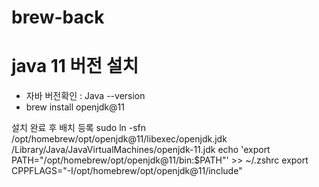 # brew-back

# java 11 버전 설치 
- 자바 버전확인 : Java --version
- brew install openjdk@11

설치 완료 후 배치 등록
sudo ln -sfn /opt/homebrew/opt/openjdk@11/libexec/openjdk.jdk /Library/Java/JavaVirtualMachines/openjdk-11.jdk
echo 'export PATH="/opt/homebrew/opt/openjdk@11/bin:$PATH"' >> ~/.zshrc
export CPPFLAGS="-I/opt/homebrew/opt/openjdk@11/include"
